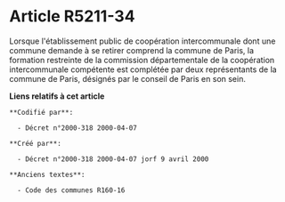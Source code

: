 # Article R5211-34

Lorsque l'établissement public de coopération intercommunale dont une commune demande à se retirer comprend la commune de
Paris, la formation restreinte de la commission départementale de la coopération intercommunale compétente est complétée par
deux représentants de la commune de Paris, désignés par le conseil de Paris en son sein.

**Liens relatifs à cet article**

	**Codifié par**:

	  - Décret n°2000-318 2000-04-07

	**Créé par**:

	  - Décret n°2000-318 2000-04-07 jorf 9 avril 2000

	**Anciens textes**:

	  - Code des communes R160-16
